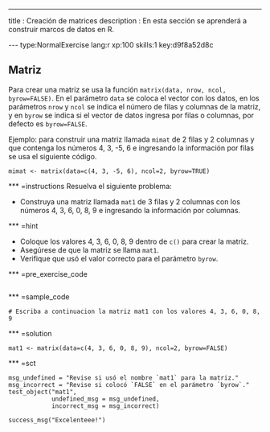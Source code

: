 ---
title       : Creación de matrices
description : En esta sección se aprenderá a construir marcos de datos en R.

--- type:NormalExercise lang:r xp:100 skills:1 key:d9f8a52d8c
## Matriz

Para crear una matriz se usa la función `matrix(data, nrow, ncol, byrow=FALSE)`. En el parámetro `data` se coloca el vector con los datos, en los parámetros `nrow` y `ncol` se indica el número de filas y columnas de la matriz, y en `byrow` se indica si el vector de datos ingresa por filas o columnas, por defecto es `byrow=FALSE`.

Ejemplo: para construir una matriz llamada `mimat` de 2 filas y 2 columnas y que contenga los números 4, 3, -5, 6 e ingresando la información por filas se usa el siguiente código.

`mimat <- matrix(data=c(4, 3, -5, 6), ncol=2, byrow=TRUE)`

*** =instructions
Resuelva el siguiente problema:

- Construya una matriz llamada `mat1` de 3 filas y 2 columnas con los números 4, 3, 6, 0, 8, 9 e ingresando la información por columnas.

*** =hint
- Coloque los valores 4, 3, 6, 0, 8, 9 dentro de `c()` para crear la matriz.
- Asegúrese de que la matriz se llama `mat1`.
- Verifique que usó el valor correcto para el parámetro `byrow`.


*** =pre_exercise_code
```{r}

```

*** =sample_code
```{r}
# Escriba a continuacion la matriz mat1 con los valores 4, 3, 6, 0, 8, 9

```

*** =solution
```{r}
mat1 <- matrix(data=c(4, 3, 6, 0, 8, 9), ncol=2, byrow=FALSE)
```

*** =sct
```{r}
msg_undefined = "Revise si usó el nombre `mat1` para la matriz."
msg_incorrect = "Revise si colocó `FALSE` en el parámetro `byrow`."
test_object("mat1",
            undefined_msg = msg_undefined,
            incorrect_msg = msg_incorrect) 

success_msg("Excelenteee!")
```